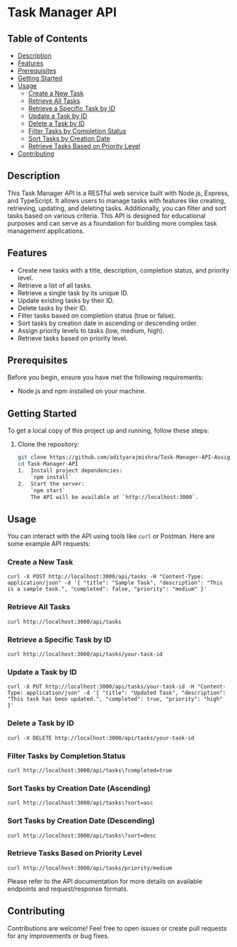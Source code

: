 # Task Manager API

## Table of Contents

- [Description](#description)
- [Features](#features)
- [Prerequisites](#prerequisites)
- [Getting Started](#getting-started)
- [Usage](#usage)
  - [Create a New Task](#create-a-new-task)
  - [Retrieve All Tasks](#retrieve-all-tasks)
  - [Retrieve a Specific Task by ID](#retrieve-a-specific-task-by-id)
  - [Update a Task by ID](#update-a-task-by-id)
  - [Delete a Task by ID](#delete-a-task-by-id)
  - [Filter Tasks by Completion Status](#filter-tasks-by-completion-status)
  - [Sort Tasks by Creation Date](#sort-tasks-by-creation-date)
  - [Retrieve Tasks Based on Priority Level](#retrieve-tasks-based-on-priority-level)
- [Contributing](#contributing)

## Description

This Task Manager API is a RESTful web service built with Node.js, Express, and TypeScript. It allows users to manage tasks with features like creating, retrieving, updating, and deleting tasks. Additionally, you can filter and sort tasks based on various criteria. This API is designed for educational purposes and can serve as a foundation for building more complex task management applications.

## Features

- Create new tasks with a title, description, completion status, and priority level.
- Retrieve a list of all tasks.
- Retrieve a single task by its unique ID.
- Update existing tasks by their ID.
- Delete tasks by their ID.
- Filter tasks based on completion status (true or false).
- Sort tasks by creation date in ascending or descending order.
- Assign priority levels to tasks (low, medium, high).
- Retrieve tasks based on priority level.

## Prerequisites

Before you begin, ensure you have met the following requirements:

- Node.js and npm installed on your machine.

## Getting Started

To get a local copy of this project up and running, follow these steps:

1. Clone the repository:

   ```bash
   git clone https://github.com/adityarajmishra/Task-Manager-API-Assignment.git
   cd Task-Manager-API
   1.  Install project dependencies:
       `npm install`
   2.  Start the server:
       `npm start`
       The API will be available at `http://localhost:3000`.

## Usage

   You can interact with the API using tools like `curl` or Postman. Here are some example API requests:

   ### Create a New Task


   `curl -X POST http://localhost:3000/api/tasks -H "Content-Type: application/json" -d '{
     "title": "Sample Task",
     "description": "This is a sample task.",
     "completed": false,
     "priority": "medium"
   }'`

   ### Retrieve All Tasks

   `curl http://localhost:3000/api/tasks`

   ### Retrieve a Specific Task by ID

   `curl http://localhost:3000/api/tasks/your-task-id`

   ### Update a Task by ID

   `curl -X PUT http://localhost:3000/api/tasks/your-task-id -H "Content-Type: application/json" -d '{
     "title": "Updated Task",
     "description": "This task has been updated.",
     "completed": true,
     "priority": "high"
   }'`

   ### Delete a Task by ID

   `curl -X DELETE http://localhost:3000/api/tasks/your-task-id`

   ### Filter Tasks by Completion Status

   `curl http://localhost:3000/api/tasks\?completed=true`

   ### Sort Tasks by Creation Date (Ascending)

   `curl http://localhost:3000/api/tasks\?sort=asc`

   ### Sort Tasks by Creation Date (Descending)

   `curl http://localhost:3000/api/tasks\?sort=desc`

   ### Retrieve Tasks Based on Priority Level

   `curl http://localhost:3000/api/tasks/priority/medium`

   Please refer to the API documentation for more details on available endpoints and request/response formats.

## Contributing

   Contributions are welcome! Feel free to open issues or create pull requests for any improvements or bug fixes.
